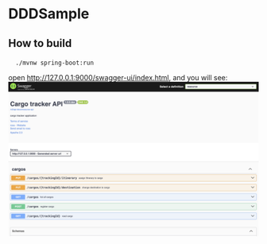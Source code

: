 # DDDSample 

## How to build

`  ./mvnw spring-boot:run`

open http://127.0.0.1:9000/swagger-ui/index.html, and you will see:
![open-api.png](src/img/open-api.png)
